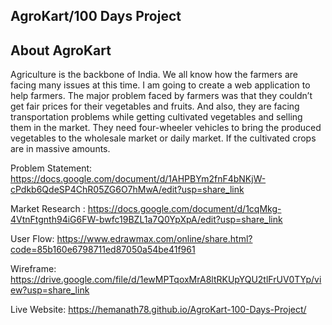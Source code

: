 ## AgroKart/100 Days Project
 
## About AgroKart 

Agriculture is the backbone of India. We all know how the farmers are facing many issues at this time. I am going to create a web application to help farmers. The major problem faced by farmers was that they couldn’t get fair prices for their vegetables and fruits. And also, they are facing transportation problems while getting cultivated vegetables and selling them in the market. They need four-wheeler vehicles to bring the produced vegetables to the wholesale market or daily market. If the cultivated crops are in massive amounts. 

Problem Statement: https://docs.google.com/document/d/1AHPBYm2fnF4bNKjW-cPdkb6QdeSP4ChR05ZG6O7hMwA/edit?usp=share_link

Market Research : https://docs.google.com/document/d/1cqMkg-4VtnFtgnth94iG6FW-bwfc19BZL1a7Q0YpXpA/edit?usp=share_link

User Flow: https://www.edrawmax.com/online/share.html?code=85b160e6798711ed87050a54be41f961

Wireframe: https://drive.google.com/file/d/1ewMPTqoxMrA8ltRKUpYQU2tlFrUV0TYp/view?usp=share_link

Live Website: https://hemanath78.github.io/AgroKart-100-Days-Project/

